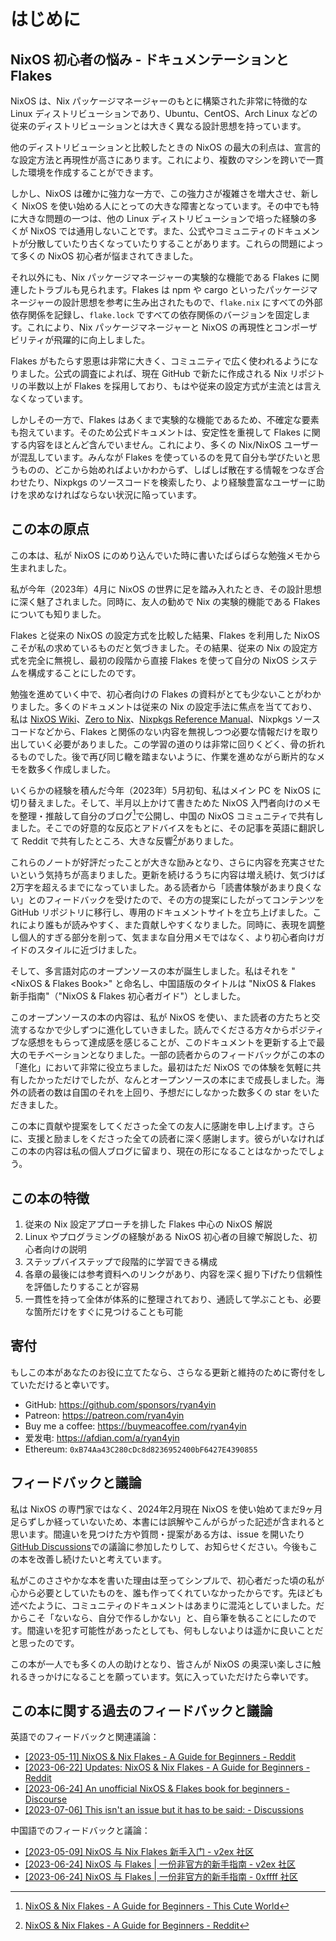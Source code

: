 # はじめに

## NixOS 初心者の悩み - ドキュメンテーションと Flakes

NixOS は、Nix パッケージマネージャーのもとに構築された非常に特徴的な Linux ディストリビューションであり、Ubuntu、CentOS、Arch Linux などの従来のディストリビューションとは大きく異なる設計思想を持っています。

他のディストリビューションと比較したときの NixOS の最大の利点は、宣言的な設定方法と再現性が高さにあります。これにより、複数のマシンを跨いで一貫した環境を作成することができます。

しかし、NixOS は確かに強力な一方で、この強力さが複雑さを増大させ、新しく NixOS を使い始める人にとっての大きな障害となっています。その中でも特に大きな問題の一つは、他の Linux ディストリビューションで培った経験の多くが NixOS では通用しないことです。また、公式やコミュニティのドキュメントが分散していたり古くなっていたりすることがあります。これらの問題によって多くの NixOS 初心者が悩まされてきました。

それ以外にも、Nix パッケージマネージャーの実験的な機能である Flakes に関連したトラブルも見られます。Flakes は npm や cargo といったパッケージマネージャーの設計思想を参考に生み出されたもので、`flake.nix` にすべての外部依存関係を記録し、`flake.lock` ですべての依存関係のバージョンを固定します。これにより、Nix パッケージマネージャーと NixOS の再現性とコンポーザビリティが飛躍的に向上しました。

Flakes がもたらす恩恵は非常に大きく、コミュニティで広く使われるようになりました。公式の調査によれば、現在 GitHub で新たに作成される Nix リポジトリの半数以上が Flakes を採用しており、もはや従来の設定方式が主流とは言えなくなっています。

しかしその一方で、Flakes はあくまで実験的な機能であるため、不確定な要素も抱えています。そのため公式ドキュメントは、安定性を重視して Flakes に関する内容をほとんど含んでいません。これにより、多くの Nix/NixOS ユーザーが混乱しています。みんなが Flakes を使っているのを見て自分も学びたいと思うものの、どこから始めればよいかわからず、しばしば散在する情報をつなぎ合わせたり、Nixpkgs のソースコードを検索したり、より経験豊富なユーザーに助けを求めなければならない状況に陥っています。

## この本の原点

この本は、私が NixOS にのめり込んでいた時に書いたばらばらな勉強メモから生まれました。

私が今年（2023年）4月に NixOS の世界に足を踏み入れたとき、その設計思想に深く魅了されました。同時に、友人の勧めで Nix の実験的機能である Flakes についても知りました。

Flakes と従来の NixOS の設定方式を比較した結果、Flakes を利用した NixOS こそが私の求めているものだと気づきました。その結果、従来の Nix の設定方式を完全に無視し、最初の段階から直接 Flakes を使って自分の NixOS システムを構成することにしたのです。

勉強を進めていく中で、初心者向けの Flakes の資料がとても少ないことがわかりました。多くのドキュメントは従来の Nix の設定手法に焦点を当てており、私は [NixOS Wiki](https://nixos.wiki/)、[Zero to Nix](https://zero-to-nix.com/)、[Nixpkgs Reference Manual](https://nixos.org/manual/nixpkgs/stable/)、Nixpkgs ソースコードなどから、Flakes と関係のない内容を無視しつつ必要な情報だけを取り出していく必要がありました。この学習の道のりは非常に回りくどく、骨の折れるものでした。後で再び同じ轍を踏まないように、作業を進めながら断片的なメモを数多く作成しました。

いくらかの経験を積んだ今年（2023年）5月初旬、私はメイン PC を NixOS に切り替えました。そして、半月以上かけて書きためた NixOS 入門者向けのメモを整理・推敲して自分のブログ[^1]で公開し、中国の NixOS コミュニティで共有しました。そこでの好意的な反応とアドバイスをもとに、その記事を英語に翻訳して Reddit で共有したところ、大きな反響[^2]がありました。

これらのノートが好評だったことが大きな励みとなり、さらに内容を充実させたいという気持ちが高まりました。更新を続けるうちに内容は増え続け、気づけば2万字を超えるまでになっていました。ある読者から「読書体験があまり良くない」とのフィードバックを受けたので、その方の提案にしたがってコンテンツを GitHub リポジトリに移行し、専用のドキュメントサイトを立ち上げました。これにより誰もが読みやすく、また貢献しやすくなりました。同時に、表現を調整し個人的すぎる部分を削って、気ままな自分用メモではなく、より初心者向けガイドのスタイルに近づけました。

そして、多言語対応のオープンソースの本が誕生しました。私はそれを "<NixOS & Flakes Book>" と命名し、中国語版のタイトルは "NixOS & Flakes 新手指南"（"NixOS & Flakes 初心者ガイド"）としました。

このオープンソースの本の内容は、私が NixOS を使い、また読者の方たちと交流するなかで少しずつに進化していきました。読んでくださる方々からポジティブな感想をもらって達成感を感じることが、このドキュメントを更新する上で最大のモチベーションとなりました。一部の読者からのフィードバックがこの本の「進化」において非常に役立ちました。最初はただ NixOS での体験を気軽に共有したかっただけでしたが、なんとオープンソースの本にまで成長しました。海外の読者の数は自国のそれを上回り、予想だにしなかった数多くの star をいただきました。

この本に貢献や提案をしてくださった全ての友人に感謝を申し上げます。さらに、支援と励ましをくださった全ての読者に深く感謝します。彼らがいなければこの本の内容は私の個人ブログに留まり、現在の形になることはなかったでしょう。

## この本の特徴

1. 従来の Nix 設定アプローチを排した Flakes 中心の NixOS 解説
2. Linux やプログラミングの経験がある NixOS 初心者の目線で解説した、初心者向けの説明
3. ステップバイステップで段階的に学習できる構成
4. 各章の最後には参考資料へのリンクがあり、内容を深く掘り下げたり信頼性を評価したりすることが容易
5. 一貫性を持って全体が体系的に整理されており、通読して学ぶことも、必要な箇所だけをすぐに見つけることも可能

## 寄付

もしこの本があなたのお役に立てたなら、さらなる更新と維持のために寄付をしていただけると幸いです。

- GitHub: <https://github.com/sponsors/ryan4yin>
- Patreon: <https://patreon.com/ryan4yin>
- Buy me a coffee: <https://buymeacoffee.com/ryan4yin>
- 爱发电: <https://afdian.com/a/ryan4yin>
- Ethereum: `0xB74Aa43C280cDc8d8236952400bF6427E4390855`

## フィードバックと議論

私は NixOS の専門家ではなく、2024年2月現在 NixOS を使い始めてまだ9ヶ月足らずしか経っていないため、本書には誤解やこんがらがった記述が含まれると思います。間違いを見つけた方や質問・提案がある方は、issue を開いたり [GitHub Discussions](https://github.com/ryan4yin/nixos-and-flakes-book/discussions)での議論に参加したりして、お知らせください。今後もこの本を改善し続けたいと考えています。

私がこのささやかな本を書いた理由は至ってシンプルで、初心者だった頃の私が心から必要としていたものを、誰も作ってくれていなかったからです。先ほども述べたように、コミュニティのドキュメントはあまりに混沌としていました。だからこそ「ないなら、自分で作るしかない」と、自ら筆を執ることにしたのです。間違いを犯す可能性があったとしても、何もしないよりは遥かに良いことだと思ったのです。

この本が一人でも多くの人の助けとなり、皆さんが NixOS の奥深い楽しさに触れるきっかけになることを願っています。気に入っていただけたら幸いです。

## この本に関する過去のフィードバックと議論

英語でのフィードバックと関連議論：

- [[2023-05-11] NixOS & Nix Flakes - A Guide for Beginners - Reddit](https://www.reddit.com/r/NixOS/comments/13dxw9d/nixos_nix_flakes_a_guide_for_beginners/)
- [[2023-06-22] Updates: NixOS & Nix Flakes - A Guide for Beginners - Reddit](https://www.reddit.com/r/NixOS/comments/14fvz1q/updates_nixos_nix_flakes_a_guide_for_beginners/)
- [[2023-06-24] An unofficial NixOS & Flakes book for beginners - Discourse](https://discourse.nixos.org/t/an-unofficial-nixos-flakes-book-for-beginners/29561)
- [[2023-07-06] This isn't an issue but it has to be said: - Discussions](https://github.com/ryan4yin/nixos-and-flakes-book/discussions/43)

中国語でのフィードバックと議論：

- [[2023-05-09] NixOS 与 Nix Flakes 新手入门 - v2ex 社区](https://www.v2ex.com/t/938569#reply45)
- [[2023-06-24] NixOS 与 Flakes | 一份非官方的新手指南 - v2ex 社区](https://www.v2ex.com/t/951190#reply9)
- [[2023-06-24] NixOS 与 Flakes | 一份非官方的新手指南 - 0xffff 社区](https://0xffff.one/d/1547-nixos-yu-flakes-yi-fen-fei-guan)

[^1]: [NixOS & Nix Flakes - A Guide for Beginners - This Cute World](https://thiscute.world/en/posts/nixos-and-flake-basics/)

[^2]: [NixOS & Nix Flakes - A Guide for Beginners - Reddit](https://www.reddit.com/r/NixOS/comments/13dxw9d/nixos_nix_flakes_a_guide_for_beginners/)

[^3]: [Updates: NixOS & Nix Flakes - A Guide for Beginners - Reddit](https://www.reddit.com/r/NixOS/comments/14fvz1q/comment/jp4xhj3/?context=3)
